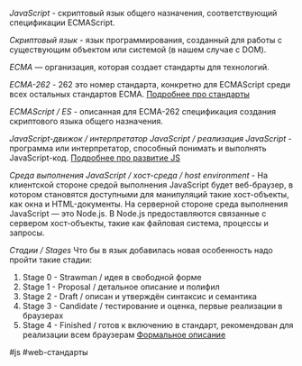 *JavaScript* - скриптовый язык общего назначения, соответствующий спецификации ECMAScript.

*Скриптовый язык* - язык программирования, созданный для работы с существующим объектом или системой (в нашем случае с DOM).

*ECMA* — организация, которая создает стандарты для технологий.

*ECMA-262* - 262 это номер стандарта, конкретно для ECMAScript среди всех остальных стандартов ECMA. 
[Подробнее про стандарты](Стандарты%20JavaScript%20-%20основные%20термины.md)

*ECMAScript / ES* - описанная для ECMA-262 спецификация создания скриптового языка общего назначения.

*JavaScript-движок / интерпретатор JavaScript / реализация JavaScript* - программа или интерпретатор, способный понимать и выполнять JavaScript-код. [Подробнее про развитие JS](История%20развития%20JavaScript.md)

*Среда выполнения JavaScript / хост-среда / host environment* - На клиентской стороне средой выполнения JavaScript будет веб-браузер, в котором становятся доступными для манипуляций такие хост-объекты, как окна и HTML-документы. На серверной стороне среда выполнения JavaScript — это Node.js. В Node.js предоставляются связанные с сервером хост-объекты, такие как файловая система, процессы и запросы.

*Стадии / Stages* Что бы в язык добавилась новая особенность надо пройти такие стадии:
1. Stage 0 - Strawman / идея в свободной форме
2. Stage 1 - Proposal / детальное описание и полифил
3. Stage 2 - Draft / описан и утверждён синтаксис и семантика
4. Stage 3 - Candidate / тестирование и оценка, первые реализации в браузерах 
5. Stage 4 - Finished / готов к включению в стандарт, рекомендован для реализации всем браузерам
[Формальное описание](https://tc39.es/process-document/)

#js #web-стандарты